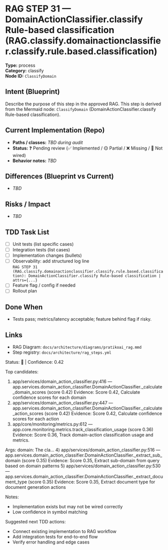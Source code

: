 # RAG STEP 31 — DomainActionClassifier.classify Rule-based classification (RAG.classify.domainactionclassifier.classify.rule.based.classification)

**Type:** process  
**Category:** classify  
**Node ID:** `ClassifyDomain`

## Intent (Blueprint)
Describe the purpose of this step in the approved RAG. This step is derived from the Mermaid node: `ClassifyDomain` (DomainActionClassifier.classify Rule-based classification).

## Current Implementation (Repo)
- **Paths / classes:** _TBD during audit_
- **Status:** ❓ Pending review (✅ Implemented / 🟡 Partial / ❌ Missing / 🔌 Not wired)
- **Behavior notes:** _TBD_

## Differences (Blueprint vs Current)
- _TBD_

## Risks / Impact
- _TBD_

## TDD Task List
- [ ] Unit tests (list specific cases)
- [ ] Integration tests (list cases)
- [ ] Implementation changes (bullets)
- [ ] Observability: add structured log line  
  `RAG STEP 31 (RAG.classify.domainactionclassifier.classify.rule.based.classification): DomainActionClassifier.classify Rule-based classification | attrs={...}`
- [ ] Feature flag / config if needed
- [ ] Rollout plan

## Done When
- Tests pass; metrics/latency acceptable; feature behind flag if risky.

## Links
- RAG Diagram: `docs/architecture/diagrams/pratikoai_rag.mmd`
- Step registry: `docs/architecture/rag_steps.yml`


<!-- AUTO-AUDIT:BEGIN -->
Status: 🔌  |  Confidence: 0.42

Top candidates:
1) app/services/domain_action_classifier.py:416 — app.services.domain_action_classifier.DomainActionClassifier._calculate_domain_scores (score 0.42)
   Evidence: Score 0.42, Calculate confidence scores for each domain
2) app/services/domain_action_classifier.py:447 — app.services.domain_action_classifier.DomainActionClassifier._calculate_action_scores (score 0.42)
   Evidence: Score 0.42, Calculate confidence scores for each action
3) app/core/monitoring/metrics.py:612 — app.core.monitoring.metrics.track_classification_usage (score 0.36)
   Evidence: Score 0.36, Track domain-action classification usage and metrics.

Args:
    domain: The cla...
4) app/services/domain_action_classifier.py:516 — app.services.domain_action_classifier.DomainActionClassifier._extract_sub_domain (score 0.35)
   Evidence: Score 0.35, Extract sub-domain from query based on domain patterns
5) app/services/domain_action_classifier.py:530 — app.services.domain_action_classifier.DomainActionClassifier._extract_document_type (score 0.35)
   Evidence: Score 0.35, Extract document type for document generation actions

Notes:
- Implementation exists but may not be wired correctly
- Low confidence in symbol matching

Suggested next TDD actions:
- Connect existing implementation to RAG workflow
- Add integration tests for end-to-end flow
- Verify error handling and edge cases
<!-- AUTO-AUDIT:END -->